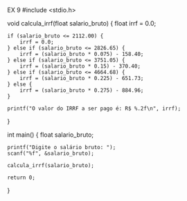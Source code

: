 EX 9
#include <stdio.h>


void calcula_irrf(float salario_bruto) {
    float irrf = 0.0;

    if (salario_bruto <= 2112.00) {
        irrf = 0.0;
    } else if (salario_bruto <= 2826.65) {
        irrf = (salario_bruto * 0.075) - 158.40;
    } else if (salario_bruto <= 3751.05) {
        irrf = (salario_bruto * 0.15) - 370.40;
    } else if (salario_bruto <= 4664.68) {
        irrf = (salario_bruto * 0.225) - 651.73;
    } else {
        irrf = (salario_bruto * 0.275) - 884.96;
    }

    printf("O valor do IRRF a ser pago é: R$ %.2f\n", irrf);
}

int main() {
    float salario_bruto;

    
    printf("Digite o salário bruto: ");
    scanf("%f", &salario_bruto);

    calcula_irrf(salario_bruto);

    return 0;
}
